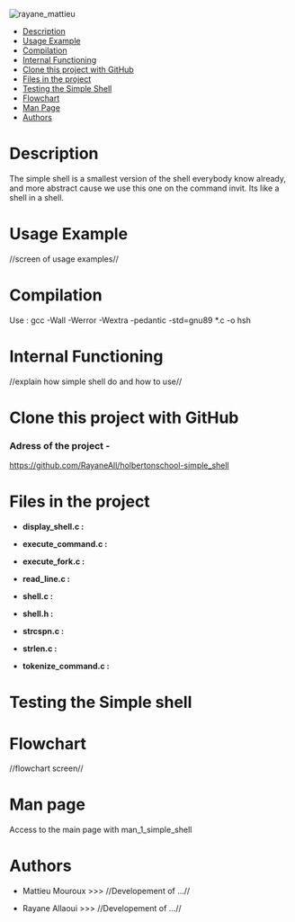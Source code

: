 ![rayane_mattieu](https://github.com/user-attachments/assets/eefa1399-eb32-4585-ac45-f60b15d50085)

- [Description](#description)
- [Usage Example](#usage-example)
- [Compilation](#compilation)
- [Internal Functioning](#internal-functioning)
- [Clone this project with GitHub](#clone-this-project-with-github)
- [Files in the project](#files-in-the-project)
- [Testing the Simple Shell](#testing-the-simple-shell)
- [Flowchart](#flowchart)
- [Man Page](#man-page)
- [Authors](#authors)

# Description

The simple shell is a smallest version of the shell everybody know already, and more abstract cause we use this one 
on the command invit.
Its like a shell in a shell.



# Usage Example

//screen of usage examples//

# Compilation

Use : gcc -Wall -Werror -Wextra -pedantic -std=gnu89 *.c -o hsh

# Internal Functioning

//explain how simple shell do and how to use//



# Clone this project with GitHub

### Adress of the project -
https://github.com/RayaneAll/holbertonschool-simple_shell




# Files in the project

- **display_shell.c :**

- **execute_command.c :**
  
- **execute_fork.c :**

- **read_line.c :**

- **shell.c :**

- **shell.h :**

- **strcspn.c :**

- **strlen.c :**

- **tokenize_command.c :**



# Testing the Simple shell



# Flowchart

//flowchart screen//



# Man page

Access to the main page with man_1_simple_shell



# Authors

- Mattieu Mouroux  >>> //Developement of …//

- Rayane Allaoui   >>> //Developement of …//
